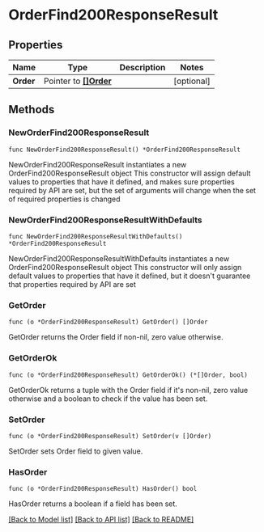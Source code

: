 # OrderFind200ResponseResult

## Properties

Name | Type | Description | Notes
------------ | ------------- | ------------- | -------------
**Order** | Pointer to [**[]Order**](Order.md) |  | [optional] 

## Methods

### NewOrderFind200ResponseResult

`func NewOrderFind200ResponseResult() *OrderFind200ResponseResult`

NewOrderFind200ResponseResult instantiates a new OrderFind200ResponseResult object
This constructor will assign default values to properties that have it defined,
and makes sure properties required by API are set, but the set of arguments
will change when the set of required properties is changed

### NewOrderFind200ResponseResultWithDefaults

`func NewOrderFind200ResponseResultWithDefaults() *OrderFind200ResponseResult`

NewOrderFind200ResponseResultWithDefaults instantiates a new OrderFind200ResponseResult object
This constructor will only assign default values to properties that have it defined,
but it doesn't guarantee that properties required by API are set

### GetOrder

`func (o *OrderFind200ResponseResult) GetOrder() []Order`

GetOrder returns the Order field if non-nil, zero value otherwise.

### GetOrderOk

`func (o *OrderFind200ResponseResult) GetOrderOk() (*[]Order, bool)`

GetOrderOk returns a tuple with the Order field if it's non-nil, zero value otherwise
and a boolean to check if the value has been set.

### SetOrder

`func (o *OrderFind200ResponseResult) SetOrder(v []Order)`

SetOrder sets Order field to given value.

### HasOrder

`func (o *OrderFind200ResponseResult) HasOrder() bool`

HasOrder returns a boolean if a field has been set.


[[Back to Model list]](../README.md#documentation-for-models) [[Back to API list]](../README.md#documentation-for-api-endpoints) [[Back to README]](../README.md)


